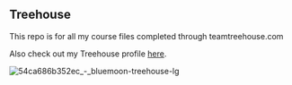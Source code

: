 ## Treehouse

This repo is for all my course files completed through teamtreehouse.com

Also check out my Treehouse profile [here](https://teamtreehouse.com/alysonala).

![54ca686b352ec_-_bluemoon-treehouse-lg](https://user-images.githubusercontent.com/77630428/104953447-0d65c900-598c-11eb-95e8-c5dac676e5ea.jpg)
